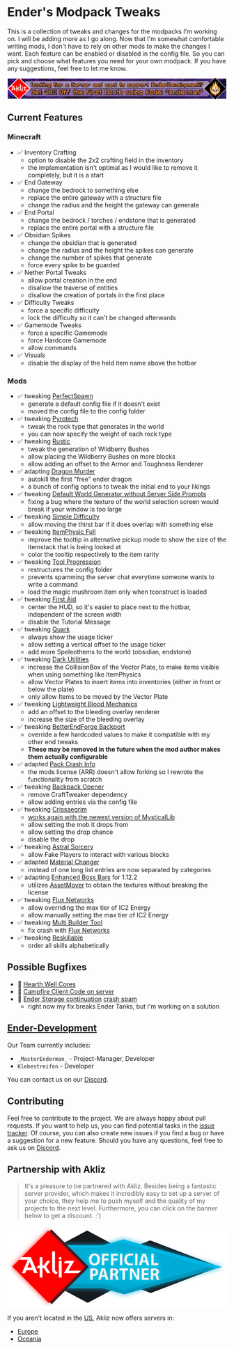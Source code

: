 # Ender's Modpack Tweaks

This is a collection of tweaks and changes for the modpacks I'm working on. I will be adding more as I go along. Now that I'm somewhat comfortable writing mods, I don't have to rely on other mods to make the changes I want. Each feature can be enabled or disabled in the config file. So you can pick and choose what features you need for your own modpack.
If you have any suggestions, feel free to let me know.

<a href="https://www.akliz.net/enderman"><img src="https://github.com/Ender-Development/PatchouliBooks/raw/master/banner.png" align="center"/></a>

## Current Features
### Minecraft
- ✅ Inventory Crafting
  - option to disable the 2x2 crafting field in the inventory
  - the implementation isn't optimal as I would like to remove it completely, but it is a start
- ✅ End Gateway
  - change the bedrock to something else
  - replace the entire gateway with a structure file
  - change the radius and the height the gateway can generate
- ✅ End Portal
  - change the bedrock / torches / endstone that is generated
  - replace the entire portal with a structure file
- ✅ Obsidian Spikes
  - change the obsidian that is generated
  - change the radius and the height the spikes can generate
  - change the number of spikes that generate
  - force every spike to be guarded
- ✅ Nether Portal Tweaks
  - allow portal creation in the end
  - disallow the traverse of entities
  - disallow the creation of portals in the first place
- ✅ Difficulty Tweaks
  - force a specific difficulty
  - lock the difficulty so it can't be changed afterwards
- ✅ Gamemode Tweaks
  - force a specific Gamemode
  - force Hardcore Gamemode
  - allow commands
- ✅ Visuals
  - disable the display of the held item name above the hotbar

### Mods
- ✅ tweaking [PerfectSpawn](https://github.com/lumien231/Perfect-Spawn)
  - generate a default config file if it doesn't exist
  - moved the config file to the config folder
- ✅ tweaking [Pyrotech](https://github.com/codetaylor/pyrotech-1.12)
  - tweak the rock type that generates in the world
  - you can now specify the weight of each rock type
- ✅ tweaking [Rustic](https://www.curseforge.com/minecraft/mc-mods/rustic)
  - tweak the generation of Wildberry Bushes
  - allow placing the Wildberry Bushes on more blocks
  - allow adding an offset to the Armor and Toughness Renderer
- ✅ adapting [Dragon Murder](https://www.curseforge.com/minecraft/mc-mods/dragon-murder)
  - autokill the first "free" ender dragon
  - a bunch of config options to tweak the initial end to your likings 
- ✅ tweaking [Default World Generator without Server Side Prompts](https://www.curseforge.com/minecraft/mc-mods/default-world-generator-ssp)
  - fixing a bug where the texture of the world selection screen would break if your window is too large
- ✅ tweaking [Simple Difficulty](https://www.curseforge.com/minecraft/mc-mods/simpledifficulty)
  - allow moving the thirst bar if it does overlap with something else
- ✅ tweaking [ItemPhysic Full](https://www.curseforge.com/minecraft/mc-mods/itemphysic)
  - improve the tooltip in alternative pickup mode to show the size of the itemstack that is being looked at
  - color the tooltip respectively to the item rarity
- ✅ tweaking [Tool Progression](https://www.curseforge.com/minecraft/mc-mods/tool-progression)
  - restructures the config folder
  - prevents spamming the server chat everytime someone wants to write a command
  - load the magic mushroom item only when tconstruct is loaded
- ✅ tweaking [First Aid](https://www.curseforge.com/minecraft/mc-mods/first-aid)
  - center the HUD, so it's easier to place next to the hotbar, independent of the screen width
  - disable the Tutorial Message
- ✅ tweaking [Quark](https://www.curseforge.com/minecraft/mc-mods/quark-rotn-edition)
  - always show the usage ticker
  - allow setting a vertical offset to the usage ticker
  - add more Speleothems to the world (obsidian, endstone)
- ✅ tweaking [Dark Utilities](https://www.curseforge.com/minecraft/mc-mods/dark-utilities)
  - increase the CollisionBox of the Vector Plate, to make items visible when using something like ItemPhysics
  - allow Vector Plates to insert items into inventories (either in front or below the plate)
  - only allow Items to be moved by the Vector Plate
- ✅ tweaking [Lightweight Blood Mechanics](https://www.curseforge.com/minecraft/mc-mods/lightweight-blood-mechanics)
  - add an offset to the bleeding overlay renderer
  - increase the size of the bleeding overlay
- ✅ tweaking [BetterEndForge Backport](https://www.curseforge.com/minecraft/mc-mods/betterendforge-backport)
  - override a few hardcoded values to make it compatible with my other end tweaks
  - **These may be removed in the future when the mod author makes them actually configurable**
- ✅ adapted [Pack Crash Info](https://www.curseforge.com/minecraft/mc-mods/pack-crash-info)
  - the mods license (ARR) doesn't allow forking so I rewrote the functionality from scratch
- ✅ tweaking [Backpack Opener](https://www.curseforge.com/minecraft/mc-mods/backpack-opener)
  - remove CraftTweaker dependency
  - allow adding entries via the config file
- ✅ tweaking [Crissaegrim](https://www.curseforge.com/minecraft/mc-mods/crissaegrim)
  - [works again with the newest version of MysticalLib](https://github.com/MysticMods/MysticalLib/issues/40)
  - allow setting the mob it drops from
  - allow setting the drop chance
  - disable the drop
- ✅ tweaking [Astral Sorcery](https://www.curseforge.com/minecraft/mc-mods/astral-sorcery)
  - allow Fake Players to interact with various blocks
- ✅ adapted [Material Changer](https://www.curseforge.com/minecraft/mc-mods/material-changer)
  - instead of one long list entries are now separated by categories
- ✅ adapting [Enhanced Boss Bars](https://www.curseforge.com/minecraft/mc-mods/enhanced-boss-bars) for 1.12.2
  - utilizes [AssetMover](https://www.curseforge.com/minecraft/mc-mods/assetmover) to obtain the textures without breaking the license
- ✅ tweaking [Flux Networks](https://www.curseforge.com/minecraft/mc-mods/flux-networks)
  - allow overriding the max tier of IC2 Energy
  - allow manually setting the max tier of IC2 Energy
- ✅ tweaking [Multi Builder Tool](https://www.curseforge.com/minecraft/mc-mods/multi-builder-tool)
  - fix crash with [Flux Networks](https://github.com/igentuman/multi-builder-tool/issues/11)
- ✅ tweaking [Reskillable](https://www.curseforge.com/minecraft/mc-mods/reskillable-fork)
  - order all skills alphabetically

## Possible Bugfixes

- 🔳 [Hearth Well Cores](https://github.com/wolforcept/hearthwell/issues/60)
- 🔳 [Campfire Client Code on server](https://github.com/jbredwards/Campfire-Mod/issues/9)
- 🔳 [Ender Storage continuation](https://www.curseforge.com/minecraft/mc-mods/ender-storage-1-12-continuation) [crash spam](https://github.com/igentuman/EnderStorage-continuation/issues/19)
  - right now my fix breaks Ender Tanks, but I'm working on a solution

## [Ender-Development](https://github.com/Ender-Development)

Our Team currently includes:
- `_MasterEnderman_` - Project-Manager, Developer
- `Klebestreifen` - Developer

You can contact us on our [Discord](https://discord.gg/JF7x2vG).

## Contributing
Feel free to contribute to the project. We are always happy about pull requests.
If you want to help us, you can find potential tasks in the [issue tracker](https://github.com/Ender-Development/EnderModpackTweaks/issues).
Of course, you can also create new issues if you find a bug or have a suggestion for a new feature.
Should you have any questions, feel free to ask us on [Discord](https://discord.gg/JF7x2vG).

## Partnership with Akliz

> It's a pleasure to be partnered with Akliz. Besides being a fantastic server provider, which makes it incredibly easy to set up a server of your choice, they help me to push myself and the quality of my projects to the next level. Furthermore, you can click on the banner below to get a discount. :')

<a href="https://www.akliz.net/enderman"><img src="https://github.com/MasterEnderman/Zerblands-Remastered/raw/master/Akliz_Partner.png" align="center"/></a>

If you aren't located in the [US](https://www.akliz.net/enderman), Akliz now offers servers in:

- [Europe](https://www.akliz.net/enderman-eu)
- [Oceania](https://www.akliz.net/enderman-oce)